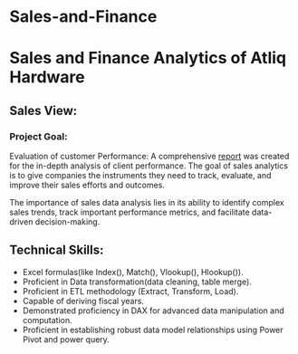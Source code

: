 # Sales-and-Finance
# Sales and Finance Analytics of Atliq Hardware
## Sales View:
### Project Goal: 
Evaluation of customer Performance: A comprehensive [report](https://github.com/Navneet602/Sales-and-Finance-/blob/main/CUSTOMER%20PERFORMNCE%20REPORT(INDIA).pdf) was created for the in-depth analysis of client performance.
The goal of sales analytics is to give companies the instruments they need to track, evaluate, and improve their sales efforts and outcomes.

The importance of sales data analysis lies in its ability to identify complex sales trends, track important performance metrics, and facilitate data-driven decision-making.

## Technical Skills:
  - Excel formulas(like Index(), Match(), Vlookup(), Hlookup()).  
  - Proficient in Data transformation(data cleaning, table merge).  
  - Proficient in ETL methodology (Extract, Transform, Load).  
  - Capable of deriving fiscal years.  
  - Demonstrated proficiency in DAX for advanced data manipulation and computation.  
  - Proficient in establishing robust data model relationships using Power Pivot and power query.
